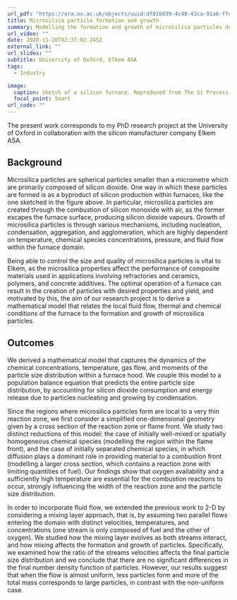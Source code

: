 ```yaml
---
url_pdf: "https://ora.ox.ac.uk/objects/uuid:df016039-4c40-43ca-91a6-ffe0575aae77"
title: Microsilica particle formation and growth
summary: Modelling the formation and growth of microsilica particles due to the combustion reaction of silicon monoxide with oxygen inside silicon furnaces.
url_video: ""
date: 2020-11-20T02:37:02.245Z
external_link: ""
url_slides: ""
subtitle: University of Oxford, Elkem ASA
tags:
  - Industry

image:
  caption: Sketch of a silicon furnace. Reproduced from The Si Process Drawings by Thorsteinn Hannesson.
  focal_point: Smart
url_code: ""
---
```


The present work corresponds to my PhD research project at the University of Oxford in collaboration with the silicon manufacturer company Elkem ASA.

## Background
Microsilica particles are spherical particles smaller than a micrometre which are primarily composed of silicon dioxide. One way in which these particles are formed is as a byproduct of silicon production within furnaces, like the one sketched in the figure above. In particular, microsilica particles are created through the combustion of silicon monoxide with air, as the former escapes the furnace surface, producing silicon dioxide vapours. Growth of microsilica particles is through various mechanisms, including nucleation, condensation, aggregation, and agglomeration, which are highly dependent on temperature, chemical species concentrations, pressure, and fluid flow within the furnace domain. 

Being able to control the size and quality of microsilica particles is vital to Elkem, as the microsilica properties affect the performance of composite materials used in applications involving refractories and ceramics, polymers, and concrete additives. The optimal operation of a furnace can result in the creation of particles with desired properties and yield, and motivated by this, the aim of our research project is to derive a mathematical model that relates the local fluid flow, thermal and chemical conditions of the furnace to the formation and growth of microsilica particles.

## Outcomes
We derived a mathematical model that captures the dynamics of the chemical concentrations, temperature, gas flow, and moments of the particle size distribution within a furnace hood. We couple this model to a population balance equation that predicts the entire particle size distribution, by accounting for silicon dioxide consumption and energy release due to particles nucleating and growing by condensation.

Since the regions where microsilica particles form are local to a very thin reaction zone, we first consider a simplified one-dimensional geometry given by a cross section of the reaction zone or flame front. We study two distinct reductions of this model: the case of initially well-mixed or spatially homogeneous chemical species (modelling the region within the flame front), and the case of initially separated chemical species, in which diffusion plays a dominant role in providing material to a combustion front (modelling a larger cross section, which contains a reaction zone with limiting quantities of fuel).  Our findings show that oxygen availability and a sufficiently high temperature are essential for the combustion reactions to occur, strongly influencing the width of the reaction zone and the particle size distribution.

In order to incorporate fluid flow, we extended the previous work to 2-D by considering a mixing layer approach, that is, by assuming two parallel flows entering the domain with distinct velocities, temperatures, and concentrations (one stream is only composed of fuel and the other of oxygen). We studied how the mixing layer evolves as both streams interact, and how mixing affects the formation and growth of particles.  Specifically, we examined how the ratio of the streams velocities affects the final particle size distribution and we conclude that there are no significant differences in the final number density function of particles. However, our results suggest that when the flow is almost uniform, less particles form and more of the total mass corresponds to large particles, in contrast with the non-uniform case.

